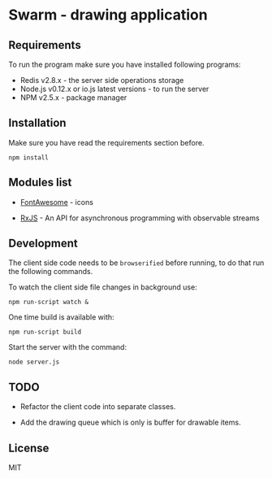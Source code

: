 
# Swarm - drawing application

## Requirements

To run the program make sure you have installed following programs:

 - Redis v2.8.x - the server side operations storage
 - Node.js v0.12.x or io.js latest versions - to run the server
 - NPM v2.5.x - package manager

## Installation

Make sure you have read the requirements section before.

```npm install```

## Modules list

 - [FontAwesome](http://fontawesome.io/) - icons

 - [RxJS](http://reactivex.io/) - An API for asynchronous programming
with observable streams

## Development

The client side code needs to be ```browserified``` before running, to do that run
the following commands.

To watch the client side file changes in background use:

```npm run-script watch &```

One time build is available with:

```npm run-script build```

Start the server with the command:

```node server.js```

## TODO

 - Refactor the client code into separate classes.

 - Add the drawing queue which is only is buffer for drawable items.

## License

MIT
